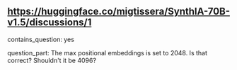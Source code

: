 ## https://huggingface.co/migtissera/SynthIA-70B-v1.5/discussions/1

contains_question: yes

question_part: The max positional embeddings is set to 2048. Is that correct? Shouldn't it be 4096?